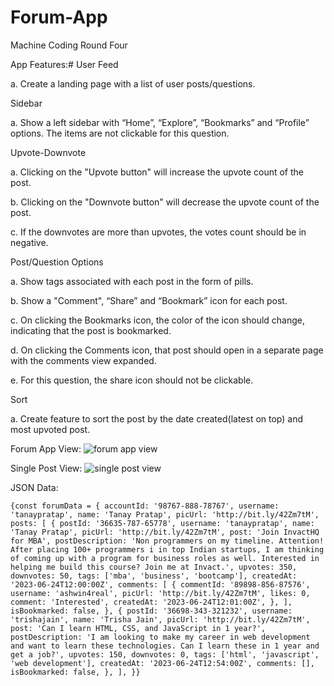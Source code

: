 # Forum-App
Machine Coding Round Four


App Features:#
User Feed

a. Create a landing page with a list of user posts/questions.

Sidebar

a. Show a left sidebar with “Home”, “Explore”, “Bookmarks” and “Profile” options. The items are not clickable for this question.

Upvote-Downvote

a. Clicking on the "Upvote button" will increase the upvote count of the post.

b. Clicking on the "Downvote button" will decrease the upvote count of the post.

c. If the downvotes are more than upvotes, the votes count should be in negative.

Post/Question Options

a. Show tags associated with each post in the form of pills.

b. Show a "Comment", “Share” and “Bookmark” icon for each post.

c. On clicking the Bookmarks icon, the color of the icon should change, indicating that the post is bookmarked.

d. On clicking the Comments icon, that post should open in a separate page with the comments view expanded.

e. For this question, the share icon should not be clickable.

Sort

a. Create feature to sort the post by the date created(latest on top) and most upvoted post.

Forum App View:
![forum app view](https://neog-lms.vercel.app/Screenshot_2023-06-24_at_2.54.54_PM.png)

Single Post View:
![single post view](https://neog-lms.vercel.app/Screenshot_2023-06-24_at_2.51.09_PM.png)

JSON Data:


`{const forumData = {
  accountId: '98767-888-78767',
  username: 'tanaypratap',
  name: 'Tanay Pratap',
  picUrl: 'http://bit.ly/42Zm7tM',
  posts: [
    {
      postId: '36635-787-65778',
      username: 'tanaypratap',
      name: 'Tanay Pratap',
      picUrl: 'http://bit.ly/42Zm7tM',
      post: 'Join InvactHQ for MBA',
      postDescription:
        'Non programmers on my timeline. Attention! After placing 100+ programmers i in top Indian startups, I am thinking of coming up with a program for business roles as well. Interested in helping me build this course? Join me at Invact.',
      upvotes: 350,
      downvotes: 50,
      tags: ['mba', 'business', 'bootcamp'],
      createdAt: '2023-06-24T12:00:00Z',
      comments: [
        {
          commentId: '89898-856-87576',
          username: 'ashwin4real',
          picUrl: 'http://bit.ly/42Zm7tM',
          likes: 0,
          comment: 'Interested',
          createdAt: '2023-06-24T12:01:00Z',
        },
      ],
      isBookmarked: false,
    },
    {
      postId: '36698-343-321232',
      username: 'trishajain',
      name: 'Trisha Jain',
      picUrl: 'http://bit.ly/42Zm7tM',
      post: 'Can I learn HTML, CSS, and JavaScript in 1 year?',
      postDescription:
        'I am looking to make my career in web development and want to learn these technologies. Can I learn these in 1 year and get a job?',
      upvotes: 150,
      downvotes: 0,
      tags: ['html', 'javascript', 'web development'],
      createdAt: '2023-06-24T12:54:00Z',
      comments: [],
      isBookmarked: false,
    },
  ],
}}`
